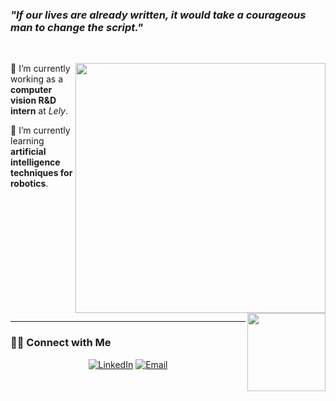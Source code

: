 ### ***"If our lives are already written, it would take a courageous man to change the script."***

&nbsp;

<img width=400 align="right" src="https://github-readme-stats.vercel.app/api?username=Kyle-Xu001&theme=react&count_private=true&show_icons=true" />

🔭 I’m currently working as a **computer vision R&D intern** at *Lely*.

🌱 I’m currently learning **artificial intelligence techniques for robotics**.

</br></br></br></br>

<img height=125 align="right" src="https://github-readme-stats.vercel.app/api/top-langs/?username=Kyle-xu001&layout=compact&theme=react" />

</br></br></br></br></br></br>


*************
<h3> 🤝🏻 Connect with Me </h3>
<p align="center">
<a href="https://www.linkedin.com/in/chenghao-xu-10/" target="_blank"><img alt="LinkedIn" src="https://img.shields.io/badge/LinkedIn-@chenghaoxu-blue?style=flat&logo=linkedin"></a>
<a href="xuchenghao10@hotmail.com"><img alt="Email" src="https://img.shields.io/badge/Email-xuchenghao10@hotmail.com-blue?style=flat&logo=gmail"></a>
</p>

<!--
**Kyle-Xu001/Kyle-xu001** is a ✨ _special_ ✨ repository because its `README.md` (this file) appears on your GitHub profile.



Here are some ideas to get you started:

🔭 I’m currently working as a computer vision R&D intern at Lely.
🌱 I’m currently learning artificial intelligence techniques for robotics.
- 👯 I’m looking to collaborate on ...
- 🤔 I’m looking for help with ...
- 💬 Ask me about ...
- 📫 How to reach me: ...
- 😄 Pronouns: ...
- ⚡ Fun fact: ...
-->
